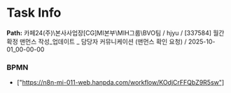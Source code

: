 # Task Info

**Path:** 카페24(주)\본사사업장\[CG]MI본부\MIH그룹\BVO팀 / hjyu / [337584] 월간 확정 맨먼스 작성_업데이트 _ 담당자 커뮤니케이션 (맨먼스 확인 요청) / 2025-10-01_00-00-00

### BPMN
- ["https://n8n-mi-011-web.hanpda.com/workflow/KOdjCrFFQbZ9R5sw"]


